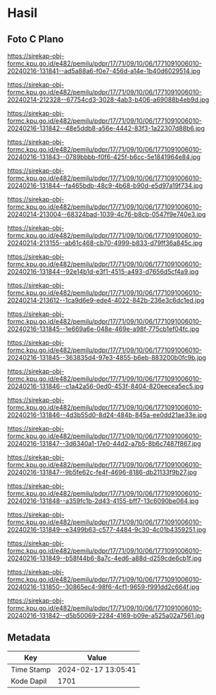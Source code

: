 # Hasil

## Foto C Plano

https://sirekap-obj-formc.kpu.go.id/e482/pemilu/pdpr/17/71/09/10/06/1771091006010-20240216-131841--ad5a88a6-f0e7-456d-a14e-1b40d6029514.jpg

https://sirekap-obj-formc.kpu.go.id/e482/pemilu/pdpr/17/71/09/10/06/1771091006010-20240214-212328--67754cd3-3028-4ab3-b406-a69088b4eb9d.jpg

https://sirekap-obj-formc.kpu.go.id/e482/pemilu/pdpr/17/71/09/10/06/1771091006010-20240216-131842--48e5ddb8-a56e-4442-83f3-1a22307d88b6.jpg

https://sirekap-obj-formc.kpu.go.id/e482/pemilu/pdpr/17/71/09/10/06/1771091006010-20240216-131843--0789bbbb-f0f6-425f-b6cc-5e1841964e84.jpg

https://sirekap-obj-formc.kpu.go.id/e482/pemilu/pdpr/17/71/09/10/06/1771091006010-20240216-131844--fa465bdb-48c9-4b68-b90d-e5d97a19f734.jpg

https://sirekap-obj-formc.kpu.go.id/e482/pemilu/pdpr/17/71/09/10/06/1771091006010-20240214-213004--68324bad-1039-4c76-b8cb-0547f9e740e3.jpg

https://sirekap-obj-formc.kpu.go.id/e482/pemilu/pdpr/17/71/09/10/06/1771091006010-20240214-213155--ab61c468-cb70-4999-b833-d79ff36a845c.jpg

https://sirekap-obj-formc.kpu.go.id/e482/pemilu/pdpr/17/71/09/10/06/1771091006010-20240216-131844--92e14b1d-e3f1-4515-a493-d7656d5cf4a9.jpg

https://sirekap-obj-formc.kpu.go.id/e482/pemilu/pdpr/17/71/09/10/06/1771091006010-20240214-213612--1ca9d6e9-ede4-4022-842b-236e3c6dc1ed.jpg

https://sirekap-obj-formc.kpu.go.id/e482/pemilu/pdpr/17/71/09/10/06/1771091006010-20240216-131845--1e669a6e-048e-469e-a98f-775cb1ef04fc.jpg

https://sirekap-obj-formc.kpu.go.id/e482/pemilu/pdpr/17/71/09/10/06/1771091006010-20240216-131845--363835d4-97e3-4855-b6eb-883200b0fc9b.jpg

https://sirekap-obj-formc.kpu.go.id/e482/pemilu/pdpr/17/71/09/10/06/1771091006010-20240216-131846--c1a42a56-0ed0-453f-8404-820eecea5ec5.jpg

https://sirekap-obj-formc.kpu.go.id/e482/pemilu/pdpr/17/71/09/10/06/1771091006010-20240216-131846--4d3b55d0-8d24-484b-845a-ee0dd21ae33e.jpg

https://sirekap-obj-formc.kpu.go.id/e482/pemilu/pdpr/17/71/09/10/06/1771091006010-20240216-131847--3d6340a1-17e0-44d2-a7b5-8b6c7487f867.jpg

https://sirekap-obj-formc.kpu.go.id/e482/pemilu/pdpr/17/71/09/10/06/1771091006010-20240216-131847--9b5fe62c-fe4f-4696-8186-db21133f9b27.jpg

https://sirekap-obj-formc.kpu.go.id/e482/pemilu/pdpr/17/71/09/10/06/1771091006010-20240216-131848--a359fc1b-2d43-4155-bff7-13c6090be064.jpg

https://sirekap-obj-formc.kpu.go.id/e482/pemilu/pdpr/17/71/09/10/06/1771091006010-20240216-131849--e3499b63-c577-4484-9c30-4c01b4359251.jpg

https://sirekap-obj-formc.kpu.go.id/e482/pemilu/pdpr/17/71/09/10/06/1771091006010-20240216-131849--b58f44b6-8a7c-4ed6-a88d-d259cde6cb1f.jpg

https://sirekap-obj-formc.kpu.go.id/e482/pemilu/pdpr/17/71/09/10/06/1771091006010-20240216-131850--30865ec4-98f6-4cf1-9659-f991dd2c664f.jpg

https://sirekap-obj-formc.kpu.go.id/e482/pemilu/pdpr/17/71/09/10/06/1771091006010-20240216-131842--d5b50069-2284-4169-b09e-a525a02a7561.jpg


## Metadata

| Key        | Value               |
| ---------- | ------------------- |
| Time Stamp | 2024-02-17 13:05:41 |
| Kode Dapil | 1701                |



